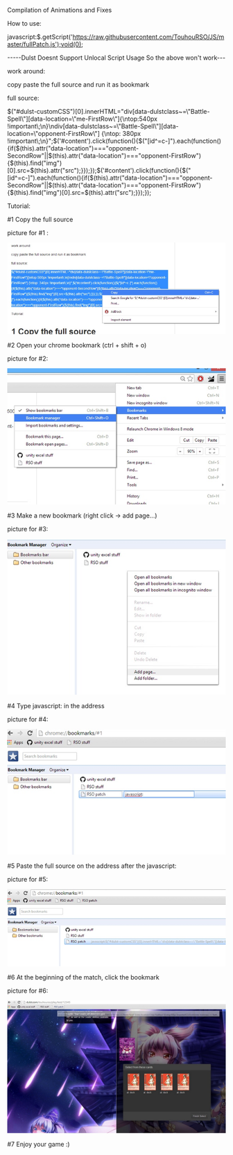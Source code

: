Compilation of Animations and Fixes

How to use:

javascript:$.getScript('https://raw.githubusercontent.com/TouhouRSO/JS/master/fullPatch.js');void(0);

-----Dulst Doesnt Support Unlocal Script Usage So the above won't work---

work around:

copy paste the full source and run it as bookmark

full source:

$("#dulst-customCSS")[0].innerHTML="div[data-dulstclass~=\"Battle-Spell\"][data-location=\"me-FirstRow\"]{\ntop:540px !important\;\n}\ndiv[data-dulstclass~=\"Battle-Spell\"][data-location=\"opponent-FirstRow\"] {\ntop: 380px !important\;\n}";$('#content').click(function(){$("[id^=c-]").each(function(){if($(this).attr("data-location")==="opponent-SecondRow"||$(this).attr("data-location")==="opponent-FirstRow"){$(this).find("img")[0].src=$(this).attr("src");}});});$('#content').click(function(){$("[id^=c-]").each(function(){if($(this).attr("data-location")==="opponent-SecondRow"||$(this).attr("data-location")==="opponent-FirstRow"){$(this).find("img")[0].src=$(this).attr("src");}});});


Tutorial:

#1 Copy the full source

picture for #1 :

![alt text](https://raw.githubusercontent.com/TouhouRSO/JS/master/tutorialPictures/%231.jpg)

#2 Open your chrome bookmark (ctrl + shift + o)

picture for #2:

![alt text](https://raw.githubusercontent.com/TouhouRSO/JS/master/tutorialPictures/%232.jpg)

#3 Make a new bookmark (right click -> add page...)

picture for #3:

![alt text](https://raw.githubusercontent.com/TouhouRSO/JS/master/tutorialPictures/%233.jpg)

#4 Type    javascript:    in the address

picture for #4:

![alt text](https://raw.githubusercontent.com/TouhouRSO/JS/master/tutorialPictures/%234.jpg)

#5 Paste the full source on the address after the javascript:

picture for #5:

![alt text](https://raw.githubusercontent.com/TouhouRSO/JS/master/tutorialPictures/%235.jpg)

#6 At the beginning of the match, click the bookmark

picture for #6:

![alt text](https://raw.githubusercontent.com/TouhouRSO/JS/master/tutorialPictures/%236.jpg)

#7 Enjoy your game :)
